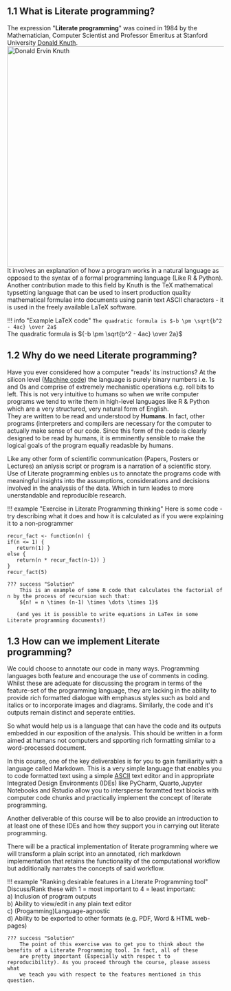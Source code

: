 ## 1.1 What is Literate programming?
The expression "__Literate programming__" was coined in 1984 by the Mathematician, Computer Scientist and Professor Emeritus at Stanford University [Donald Knuth](https://en.wikipedia.org/wiki/Donald_Knuth).  
<a title="Alex Handy, CC BY-SA 2.0 &lt;https://creativecommons.org/licenses/by-sa/2.0&gt;, via Wikimedia Commons" href="https://commons.wikimedia.org/wiki/File:Donald_Ervin_Knuth.jpg"><img width="512" alt="Donald Ervin Knuth" src="https://upload.wikimedia.org/wikipedia/commons/thumb/0/07/Donald_Ervin_Knuth.jpg/512px-Donald_Ervin_Knuth.jpg"></a>   
It involves an explanation of how a program works in a natural language as opposed to the syntax of a formal programming language (Like R & Python).   
Another contribution made to this field by Knuth is the TeX mathematical typsetting language that can be used to insert production quality mathematical formulae into documents using panin text ASCII characters - it is used in the freely available LaTeX software.   

!!! info "Example LaTeX code"
    ```The quadratic formula is $-b \pm \sqrt{b^2 - 4ac} \over 2a$```   
    The quadratic formula is ${-b \pm \sqrt{b^2 - 4ac} \over 2a}$      

## 1.2 Why do we need Literate programming?
Have you ever considered how a computer "reads' its instructions? At the silicon level ([Machine code](https://en.wikipedia.org/wiki/Machine_code)) the language is purely binary numbers i.e. 1s and 0s and comprise of extremely mechanistic operations e.g. roll bits to left. This is not very intuitive to humans so when we write computer programs we tend to write them in high-level languages like R & Python which are a very structured, very natural form of English.    
They are written to be read and understood by __Humans__. In fact, other programs (interpreters and compilers are necessary for the computer to actually make sense of our code. Since this form of the code is clearly designed to be read by humans, it is emminently sensible to make the logical goals of the program equally readasble by humans.    

Like any other form of scientific communication (Papers, Posters or Lectures) an anlysis script or program is a narration of a scientific story.
Use of Literate programming enbles us to annotate the programs code with meaningful insights into the assumptions, considerations and decisions involved in the analyssis of the data. Which in turn leades to more unerstandable and reproducible research.  

!!! example "Exercise in Literate Programming thinking"
    Here is some code - try describing what it does and how it is calculated as if you were explaining it to a non-programmer

   
    recur_fact <- function(n) {
    if(n <= 1) {    
       return(1) }    
    else {    
       return(n * recur_fact(n-1)) }    
    }    
    recur_fact(5)   
      
    ??? success "Solution"    
        This is an example of some R code that calculates the factorial of n by the process of recursion such that:
        ${n! = n \times (n-1) \times \dots \times 1}$

       (and yes it is possible to write equations in LaTex in some Literate programming documents!)

## 1.3 How can we implement Literate programming?
We could choose to annotate our code in many ways. Programming languages both feature and encourage the use of comments in coding. Whilst these are adequate for discussing the program in terms of the feature-set of the programming language, they are lacking in the ability to provide rich formatted dialogue with emphasus styles such as bold and italics or to incorporate images and diagrams. Similarly, the code and it's outputs remain distinct and seperate entities.    

So what would help us is a language that can have the code and its outputs embedded in our exposition of the analysis. This should be written in a form aimed at humans not computers and spporting rich formatting similar to a word-processed document.   

In this course, one of the key deliverables is for you to gain familiarity with a language called Markdown. This is a very simple language that enables you to code formatted text using a simple [ASCII](https://en.wikipedia.org/wiki/ASCII) text editor and in appropriate Integrated Design Environments (IDEs) like PyCharm, Quarto,Jupyter Notebooks and Rstudio allow you to intersperse foramtted text blocks with computer code chunks and practically implement the concept of literate programming.   

Another deliverable of this course will be to also provide an introduction to at least one of these IDEs and how they support you in carrying out literate programming.   

There will be a practical implementation of literate programming where we will transform a plain script into an annotated, rich markdown implementation that retains the functionality of the computational workflow but additionally narrates the concepts of said workflow.   

!!! example "Ranking desirable features in a Literate Programming tool"
    Discuss/Rank these with 1 = most important to 4 = least important:    
    a) Inclusion of program outputs   
    b) Ability to view/edit in any plain text editor   
    c) (Progamming)Language-agnostic    
    d) Ability to be exported to other formats (e.g. PDF, Word & HTML web-pages)    
    
    ??? success "Solution"
        The point of this exercise was to get you to think about the benefits of a Literate Programming tool. In fact, all of these 
        are pretty important (Especially with respec t to reproducibility). As you proceed through the course, please assess what 
        we teach you with respect to the features mentioned in this question.    


   


